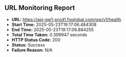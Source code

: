 ## URL Monitoring Report

- **URL:** https://api-gw1-prod1.fisglobal.com/gw/v1/health
- **Start Time:** 2025-05-23T19:17:06.484308
- **End Time:** 2025-05-23T19:17:06.884255
- **Total Time Taken:** 0.399947 seconds
- **HTTP Status Code:** 200
- **Status:** Success
- **Failure Reason:** N/A
